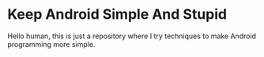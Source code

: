 # Keep Android Simple And Stupid

Hello human, this is just a repository where I try techniques to make Android programming more simple.